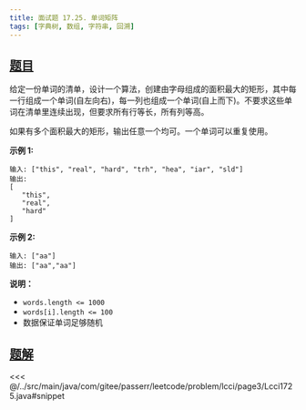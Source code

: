 ```yaml
---
title: 面试题 17.25. 单词矩阵
tags: [字典树, 数组, 字符串, 回溯]
---
```



## [题目](https://leetcode.cn/problems/word-rectangle-lcci/)
给定一份单词的清单，设计一个算法，创建由字母组成的面积最大的矩形，其中每一行组成一个单词(自左向右)，每一列也组成一个单词(自上而下)。不要求这些单词在清单里连续出现，但要求所有行等长，所有列等高。

如果有多个面积最大的矩形，输出任意一个均可。一个单词可以重复使用。

**示例 1:**

    输入: ["this", "real", "hard", "trh", "hea", "iar", "sld"]
    输出:
    [
       "this",
       "real",
       "hard"
    ]

**示例 2:**

    输入: ["aa"]
    输出: ["aa","aa"]

**说明：**

* `words.length <= 1000`
* `words[i].length <= 100`
* 数据保证单词足够随机


## [题解](https://github.com/PasseRR/JavaLeetCode/blob/master/src/main/java/com/gitee/passerr/leetcode/problem/lcci/page3/Lcci1725.java)

<<< @/../src/main/java/com/gitee/passerr/leetcode/problem/lcci/page3/Lcci1725.java#snippet
